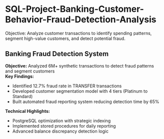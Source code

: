 # SQL-Project-Banking-Customer-Behavior-Fraud-Detection-Analysis
Objective: Analyze customer transactions to identify spending patterns, segment high-value customers, and detect potential fraud.


## Banking Fraud Detection System
**Objective:** Analyzed 6M+ synthetic transactions to detect fraud patterns and segment customers  
**Key Findings:**
- Identified 12.7% fraud rate in TRANSFER transactions
- Developed customer segmentation model with 4 tiers (Platinum to Standard)
- Built automated fraud reporting system reducing detection time by 65%

**Technical Highlights:**
- PostgreSQL optimization with strategic indexing
- Implemented stored procedures for daily reporting
- Advanced balance discrepancy detection logic
